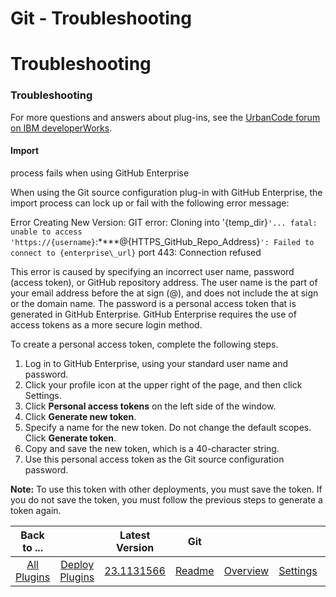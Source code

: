
Git - Troubleshooting
=====================

# Troubleshooting



### Troubleshooting




 


For more questions and answers about plug-ins, see the [UrbanCode forum on IBM 
developerWorks](https://developer.ibm.com/answers/smart-spaces/23/urbancode.html "UrbanCode forum").


#### Import 
process fails when using GitHub Enterprise


When using the Git source configuration plug-in with GitHub Enterprise, the
 import process can lock up or fail with the following error message:


Error Creating New Version: GIT error: Cloning 
into '{temp\_dir}``'... fatal: unable to access 'https://{username}``:****@{HTTPS\_GitHub\_Repo\_Address}``': Failed to 
connect to {enterprise\_url}`` port 443: Connection refused


This error is caused by specifying an incorrect user name,
 password (access token), or GitHub repository address. The user name is the part of your email address before the at 
sign (@), and does not include the at sign or the domain name. The password is a personal access token that is generated
 in GitHub Enterprise. GitHub Enterprise requires the use of access tokens as a more secure login method.


To create a 
personal access token, complete the following steps.


1. Log in to GitHub Enterprise, using your standard user name and
 password.
2. Click your profile icon at the upper right of the page, and then click Settings.
3. Click **Personal 
access tokens** on the left side of the window.
4. Click **Generate new token**.
5. Specify a name for the new token. Do
 not change the default scopes. Click **Generate token**.
6. Copy and save the new token, which is a 40-character 
string.
7. Use this personal access token as the Git source configuration password.


**Note:** To use this token with 
other deployments, you must save the token. If you do not save the token, you must follow the previous steps to generate
 a token again.




|Back to ...||Latest Version|Git |||||
| :---: | :---: | :---: | :---: | :---: | :---: | :---: | :---: |
|[All Plugins](../../index.md)|[Deploy Plugins](../README.md)|[23.1131566]()|[Readme](README.md)|[Overview](overview.md)|[Settings](settings.md)|[Usage](usage.md)|[Downloads](downloads.md)|
